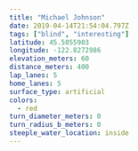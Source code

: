 ```yaml
---
title: "Michael Johnson"
date: 2019-04-14T21:54:04.797Z
tags: ["blind", "interesting"]
latitude: 45.5055903
longitude: -122.8272986
elevation_meters: 60
distance_meters: 400
lap_lanes: 5
home_lanes: 5
surface_type: artificial
colors:
  - red
turn_diameter_meters: 0
turn_radius_b_meters: 0
steeple_water_location: inside
---
```


